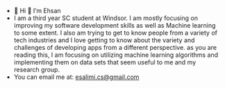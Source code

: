 - 👋 Hi 👀 I’m Ehsan
- I am a third year SC student at Windsor. I am mostly focusing on improving my software development skills as well as Machine learning to some extent. I also am trying to get to know people from a variety of tech industries and I love getting to know about the variety and challenges of developing apps from a different perspective. as you are reading this, I am focusing on utilizing machine learning algorithms and implementing them on data sets that seem useful to me and my research group.
- You can email me at: esalimi.cs@gmail.com
<!---
EhsanSl/EhsanSl is a ✨ special ✨ repository because its `README.md` (this file) appears on your GitHub profile.
You can click the Preview link to take a look at your changes.
--->
